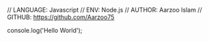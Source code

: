 // LANGUAGE: Javascript
// ENV: Node.js
// AUTHOR: Aarzoo Islam
// GITHUB: https://github.com/Aarzoo75

console.log('Hello World');
